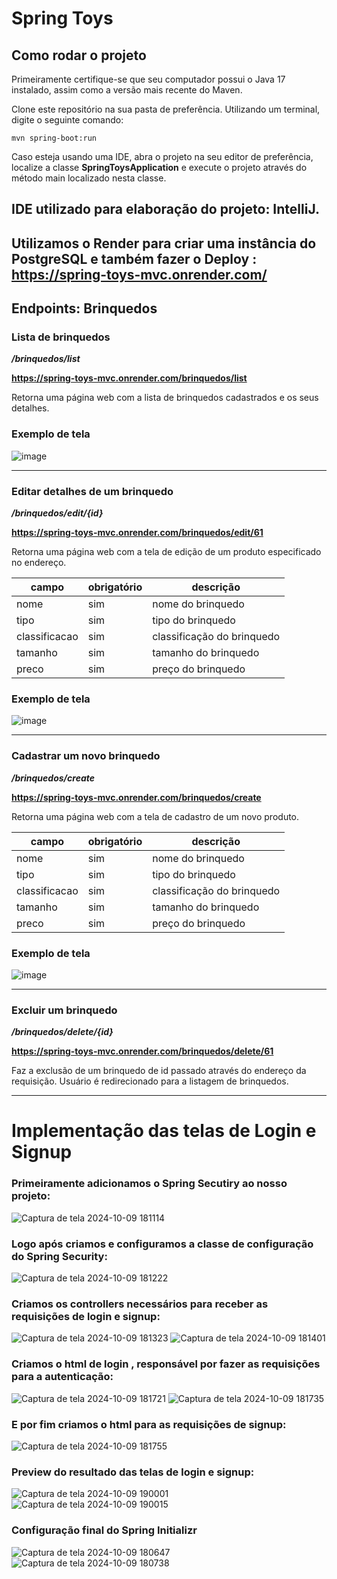 # Spring Toys

## Como rodar o projeto
Primeiramente certifique-se que seu computador possui o Java 17 instalado, assim como a versão mais recente do Maven.

Clone este repositório na sua pasta de preferência. Utilizando um terminal, digite o seguinte comando:

    mvn spring-boot:run

Caso esteja usando uma IDE, abra o projeto na seu editor de preferência, localize a classe **SpringToysApplication** e execute o projeto através do método main localizado nesta classe.

## IDE utilizado para elaboração do projeto: IntelliJ.

## Utilizamos o Render para criar uma instância do PostgreSQL e também fazer o Deploy : https://spring-toys-mvc.onrender.com/

## Endpoints: Brinquedos

### Lista de brinquedos
_**/brinquedos/list**_

**https://spring-toys-mvc.onrender.com/brinquedos/list**

Retorna uma página web com a lista de brinquedos cadastrados e os seus detalhes.

### Exemplo de tela

![image](https://github.com/user-attachments/assets/16602275-5342-4ea2-9242-ae284c4ea854)

---
### Editar detalhes de um brinquedo
_**/brinquedos/edit/{id}**_

**https://spring-toys-mvc.onrender.com/brinquedos/edit/61**

Retorna uma página web com a tela de edição de um produto especificado no endereço.

| campo       | obrigatório | descrição
|-------------|------------|-----------
| nome        | sim        | nome do brinquedo
| tipo       | sim        | tipo do brinquedo
| classificacao | sim        | classificação do brinquedo
| tamanho | sim       | tamanho do brinquedo
| preco | sim       | preço do brinquedo

### Exemplo de tela
![image](https://github.com/user-attachments/assets/2543cbe2-6c5d-4ef3-b60b-237fe4854a97)


---
### Cadastrar um novo brinquedo
_**/brinquedos/create**_

**https://spring-toys-mvc.onrender.com/brinquedos/create**

Retorna uma página web com a tela de cadastro de um novo produto.

| campo       | obrigatório | descrição
|-------------|------------|-----------
| nome        | sim        | nome do brinquedo
| tipo       | sim        | tipo do brinquedo
| classificacao | sim        | classificação do brinquedo
| tamanho | sim       | tamanho do brinquedo
| preco | sim       | preço do brinquedo

### Exemplo de tela
![image](https://github.com/user-attachments/assets/0ea89f5e-49f6-41f9-b8be-41a5eb3c541b)


---

### Excluir um brinquedo
_**/brinquedos/delete/{id}**_

**https://spring-toys-mvc.onrender.com/brinquedos/delete/61**

Faz a exclusão de um brinquedo de id passado através do endereço da requisição. Usuário é redirecionado para a listagem de brinquedos.


---
# Implementação das telas de Login e Signup

### Primeiramente adicionamos o Spring Secutiry ao nosso projeto:
![Captura de tela 2024-10-09 181114](https://github.com/user-attachments/assets/70f628f5-7dc7-4163-aba0-42eb872c5942)

### Logo após criamos e configuramos a classe de configuração do Spring Security:
![Captura de tela 2024-10-09 181222](https://github.com/user-attachments/assets/f253adbc-f211-4620-8463-94b557da2033)


### Criamos os controllers necessários para receber as requisições de login e signup:
![Captura de tela 2024-10-09 181323](https://github.com/user-attachments/assets/bf97bab6-3bf7-4c71-b616-98ecd996a753)
![Captura de tela 2024-10-09 181401](https://github.com/user-attachments/assets/b76d1e3d-4949-4746-ad10-619fc1991027)


### Criamos o html de login , responsável por fazer as requisições para a autenticação:
![Captura de tela 2024-10-09 181721](https://github.com/user-attachments/assets/b3f0a5bc-def5-4772-9528-ac5e4a45a919)
![Captura de tela 2024-10-09 181735](https://github.com/user-attachments/assets/f4fc32c4-a447-4931-a621-db7b99a0e3d6)

### E por fim criamos o html para as requisições de signup:
![Captura de tela 2024-10-09 181755](https://github.com/user-attachments/assets/9cef5848-0023-418f-a11b-91c751ee83f3)

### Preview do resultado das telas de login e signup:
![Captura de tela 2024-10-09 190001](https://github.com/user-attachments/assets/c358a716-2bc4-4c7f-b76d-b9d527268619)
![Captura de tela 2024-10-09 190015](https://github.com/user-attachments/assets/d983ef3b-3c4f-4abb-844c-66b06ee2407c)


### Configuração final do Spring Initializr
![Captura de tela 2024-10-09 180647](https://github.com/user-attachments/assets/56f74fb7-2e2f-4551-8755-21eedd2cc02b)
![Captura de tela 2024-10-09 180738](https://github.com/user-attachments/assets/3879e02a-cc96-4270-a7c5-1010720609b4)










